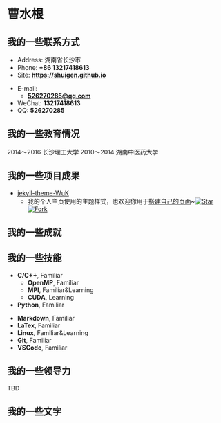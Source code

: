 # 曹水根

<!-- slide -->

## 我的一些联系方式

- Address: 湖南省长沙市
- Phone: **+86 13217418613**
- Site: **<https://shuigen.github.io>**

<!-- slide vertical=true -->

- E-mail:
  - **[526270285@qq.com](mailto:526270285@qq.com)**
- WeChat: **13217418613**
- QQ: **526270285**

<!-- slide -->

## 我的一些教育情况

<!-- slide vertical=true -->
2014～2016  长沙理工大学
2010～2014  湖南中医药大学
<!-- slide -->

## 我的一些项目成果

<!-- slide vertical=true -->

- [jekyll-theme-WuK](https://jekyll-theme-WuK.wu-kan.cn/)
  - 我的个人主页使用的主题样式，也欢迎你用于[搭建自己的页面](https://jekyll-theme-WuK.wu-kan.cn/)~[![Star](https://img.shields.io/github/stars/wu-kan/wu-kan.github.io.svg)](https://github.com/wu-kan/wu-kan.github.io)[![Fork](https://img.shields.io/github/forks/wu-kan/wu-kan.github.io.svg)](https://github.com/wu-kan/wu-kan.github.io/fork)

<!-- slide -->

## 我的一些成就

<!-- slide vertical=true -->


<!-- slide -->

## 我的一些技能

<!-- slide vertical=true -->

- **C/C++**, Familiar
  - **OpenMP**, Familiar
  - **MPI**, Familiar&Learning
  - **CUDA**, Learning
- **Python**, Familiar

<!-- slide vertical=true -->

- **Markdown**, Familiar
- **LaTex**, Familiar
- **Linux**, Familiar&Learning
- **Git**, Familiar
- **VSCode**, Familiar

<!-- slide -->

## 我的一些领导力

TBD

<!-- slide -->

## 我的一些文字



<!-- slide vertical=true -->

